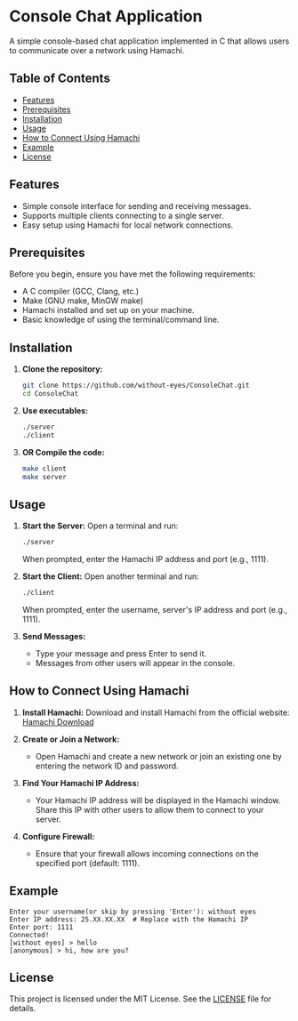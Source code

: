 # Console Chat Application

A simple console-based chat application implemented in C that allows users to communicate over a network using Hamachi.

## Table of Contents

- [Features](#features)
- [Prerequisites](#prerequisites)
- [Installation](#installation)
- [Usage](#usage)
- [How to Connect Using Hamachi](#how-to-connect-using-hamachi)
- [Example](#example)
- [License](#license)

## Features

- Simple console interface for sending and receiving messages.
- Supports multiple clients connecting to a single server.
- Easy setup using Hamachi for local network connections.

## Prerequisites

Before you begin, ensure you have met the following requirements:

- A C compiler (GCC, Clang, etc.)
- Make (GNU make, MinGW make)
- Hamachi installed and set up on your machine.
- Basic knowledge of using the terminal/command line.

## Installation

1. **Clone the repository:**
   ```bash
   git clone https://github.com/without-eyes/ConsoleChat.git
   cd ConsoleChat
   ```

2. **Use executables:**
   ```bash
   ./server
   ./client
   ```

3. **OR Compile the code:**
   ```bash
   make client
   make server
   ```

## Usage

1. **Start the Server:**
   Open a terminal and run:
   ```bash
   ./server
   ```
   When prompted, enter the Hamachi IP address and port (e.g., 1111).

2. **Start the Client:**
   Open another terminal and run:
   ```bash
   ./client
   ```
   When prompted, enter the username, server's IP address and port (e.g., 1111).

3. **Send Messages:**
    - Type your message and press Enter to send it.
    - Messages from other users will appear in the console.

## How to Connect Using Hamachi

1. **Install Hamachi:**
   Download and install Hamachi from the official website: [Hamachi Download](https://vpn.net/)

2. **Create or Join a Network:**
    - Open Hamachi and create a new network or join an existing one by entering the network ID and password.

3. **Find Your Hamachi IP Address:**
    - Your Hamachi IP address will be displayed in the Hamachi window. Share this IP with other users to allow them to
      connect to your server.

4. **Configure Firewall:**
    - Ensure that your firewall allows incoming connections on the specified port (default: 1111).

## Example

```plaintext
Enter your username(or skip by pressing 'Enter'): without eyes    
Enter IP address: 25.XX.XX.XX  # Replace with the Hamachi IP
Enter port: 1111
Connected!
[without eyes] > hello
[anonymous] > hi, how are you?
```

## License

This project is licensed under the MIT License. See the [LICENSE](LICENSE) file for details.
